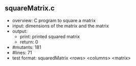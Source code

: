 ## squareMatrix.c

 - overview: C program to square a matrix
 - input: dimensions of the matrix and the matrix
 - output: 
     - print: printed squared matrix
     - return: 0
 - #mutants: 181
 - #lines: 71
 - test format: squaredMatrix \<rows\> \<columns\> \<matrix\>